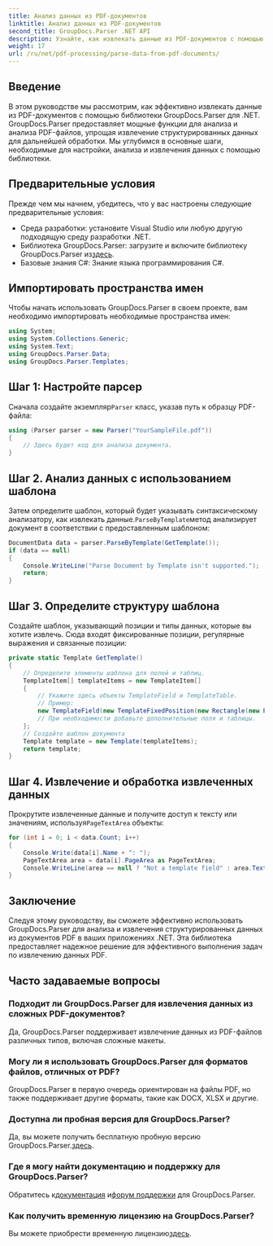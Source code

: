 ```yaml
---
title: Анализ данных из PDF-документов
linktitle: Анализ данных из PDF-документов
second_title: GroupDocs.Parser .NET API
description: Узнайте, как извлекать данные из PDF-документов с помощью GroupDocs.Parser для .NET. Следуйте нашему пошаговому руководству, чтобы эффективно анализировать и обрабатывать PDF-файлы.
weight: 17
url: /ru/net/pdf-processing/parse-data-from-pdf-documents/
---
```

## Введение
В этом руководстве мы рассмотрим, как эффективно извлекать данные из PDF-документов с помощью библиотеки GroupDocs.Parser для .NET. GroupDocs.Parser предоставляет мощные функции для анализа и анализа PDF-файлов, упрощая извлечение структурированных данных для дальнейшей обработки. Мы углубимся в основные шаги, необходимые для настройки, анализа и извлечения данных с помощью библиотеки.
## Предварительные условия
Прежде чем мы начнем, убедитесь, что у вас настроены следующие предварительные условия:
- Среда разработки: установите Visual Studio или любую другую подходящую среду разработки .NET.
-  Библиотека GroupDocs.Parser: загрузите и включите библиотеку GroupDocs.Parser из[здесь](https://releases.groupdocs.com/parser/net/).
- Базовые знания C#: Знание языка программирования C#.

## Импортировать пространства имен
Чтобы начать использовать GroupDocs.Parser в своем проекте, вам необходимо импортировать необходимые пространства имен:
```csharp
using System;
using System.Collections.Generic;
using System.Text;
using GroupDocs.Parser.Data;
using GroupDocs.Parser.Templates;
```
## Шаг 1: Настройте парсер
 Сначала создайте экземпляр`Parser` класс, указав путь к образцу PDF-файла:
```csharp
using (Parser parser = new Parser("YourSampleFile.pdf"))
{
    // Здесь будет код для анализа документа.
}
```
## Шаг 2. Анализ данных с использованием шаблона
 Затем определите шаблон, который будет указывать синтаксическому анализатору, как извлекать данные.`ParseByTemplate`метод анализирует документ в соответствии с предоставленным шаблоном:
```csharp
DocumentData data = parser.ParseByTemplate(GetTemplate());
if (data == null)
{
    Console.WriteLine("Parse Document by Template isn't supported.");
    return;
}
```
## Шаг 3. Определите структуру шаблона
Создайте шаблон, указывающий позиции и типы данных, которые вы хотите извлечь. Сюда входят фиксированные позиции, регулярные выражения и связанные позиции:
```csharp
private static Template GetTemplate()
{
    // Определите элементы шаблона для полей и таблиц.
    TemplateItem[] templateItems = new TemplateItem[]
    {
        // Укажите здесь объекты TemplateField и TemplateTable.
        // Пример:
        new TemplateField(new TemplateFixedPosition(new Rectangle(new Point(35, 135), new Size(100, 10))), "FromCompany"),
        // При необходимости добавьте дополнительные поля и таблицы.
    };
    // Создайте шаблон документа
    Template template = new Template(templateItems);
    return template;
}
```
## Шаг 4. Извлечение и обработка извлеченных данных
 Прокрутите извлеченные данные и получите доступ к тексту или значениям, используя`PageTextArea` объекты:
```csharp
for (int i = 0; i < data.Count; i++)
{
    Console.Write(data[i].Name + ": ");
    PageTextArea area = data[i].PageArea as PageTextArea;
    Console.WriteLine(area == null ? "Not a template field" : area.Text);
}
```

## Заключение
Следуя этому руководству, вы сможете эффективно использовать GroupDocs.Parser для анализа и извлечения структурированных данных из документов PDF в ваших приложениях .NET. Эта библиотека предоставляет надежное решение для эффективного выполнения задач по извлечению данных PDF.
## Часто задаваемые вопросы
### Подходит ли GroupDocs.Parser для извлечения данных из сложных PDF-документов?
Да, GroupDocs.Parser поддерживает извлечение данных из PDF-файлов различных типов, включая сложные макеты.
### Могу ли я использовать GroupDocs.Parser для форматов файлов, отличных от PDF?
GroupDocs.Parser в первую очередь ориентирован на файлы PDF, но также поддерживает другие форматы, такие как DOCX, XLSX и другие.
### Доступна ли пробная версия для GroupDocs.Parser?
 Да, вы можете получить бесплатную пробную версию GroupDocs.Parser.[здесь](https://releases.groupdocs.com/).
### Где я могу найти документацию и поддержку для GroupDocs.Parser?
 Обратитесь к[документация](https://tutorials.groupdocs.com/parser/net/) и[форум поддержки](https://forum.groupdocs.com/c/parser/17) для GroupDocs.Parser.
### Как получить временную лицензию на GroupDocs.Parser?
 Вы можете приобрести временную лицензию[здесь](https://purchase.groupdocs.com/temporary-license/).